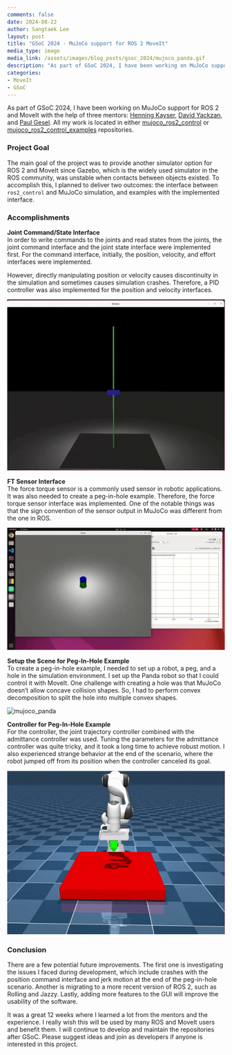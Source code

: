 ```yaml
---
comments: false
date: 2024-08-22
author: Sangtaek Lee
layout: post
title: "GSoC 2024 - MuJoCo support for ROS 2 MoveIt"
media_type: image
media_link: /assets/images/blog_posts/gsoc_2024/mujoco_panda.gif
description: "As part of GSoC 2024, I have been working on MuJoCo support for ROS 2 and MoveIt with the help of three mentors: Henning Kayser, David Yackzan, and Paul Gesel."
categories:
- MoveIt
- GSoC
---
```


As part of GSoC 2024, I have been working on MuJoCo support for ROS 2 and MoveIt with the help of three mentors: [Henning Kayser](https://github.com/henningkayser), [David Yackzan](https://github.com/dyackzan), and [Paul Gesel](https://github.com/pac48). All my work is located in either [mujoco_ros2_control](https://github.com/sangteak601/mujoco_ros2_control) or [mujoco_ros2_control_examples](https://github.com/sangteak601/mujoco_ros2_control_examples) repositories.

### Project Goal
The main goal of the project was to provide another simulator option for ROS 2 and MoveIt since Gazebo, which is the widely used simulator in the ROS community, was unstable when contacts between objects existed. To accomplish this, I planned to deliver two outcomes: the interface between `ros2_control` and MuJoCo simulation, and examples with the implemented interface.

### Accomplishments
**Joint Command/State Interface**  
In order to write commands to the joints and read states from the joints, the joint command interface and the joint state interface were implemented first. For the command interface, initially, the position, velocity, and effort interfaces were implemented.

However, directly manipulating position or velocity causes discontinuity in the simulation and sometimes causes simulation crashes. Therefore, a PID controller was also implemented for the position and velocity interfaces.

![mujoco_position_pid](/assets/images/blog_posts/gsoc_2024/mujoco_position_pid.gif)

**FT Sensor Interface**  
The force torque sensor is a commonly used sensor in robotic applications. It was also needed to create a peg-in-hole example. Therefore, the force torque sensor interface was implemented. One of the notable things was that the sign convention of the sensor output in MuJoCo was different from the one in ROS.

![mujoco_ft_sensor](/assets/images/blog_posts/gsoc_2024/mujoco_ft_sensor.gif)

**Setup the Scene for Peg-In-Hole Example**  
To create a peg-in-hole example, I needed to set up a robot, a peg, and a hole in the simulation environment. I set up the Panda robot so that I could control it with MoveIt. One challenge with creating a hole was that MuJoCo doesn’t allow concave collision shapes. So, I had to perform convex decomposition to split the hole into multiple convex shapes.

![mujoco_panda](/assets/images/blog_posts/gsoc_2024/mujoco_panda.gif)

**Controller for Peg-In-Hole Example**  
For the controller, the joint trajectory controller combined with the admittance controller was used. Tuning the parameters for the admittance controller was quite tricky, and it took a long time to achieve robust motion. I also experienced strange behavior at the end of the scenario, where the robot jumped off from its position when the controller canceled its goal.

![mujoco_peg_in_hole](/assets/images/blog_posts/gsoc_2024/mujoco_peg_in_hole.gif)

### Conclusion
There are a few potential future improvements. The first one is investigating the issues I faced during development, which include crashes with the position command interface and jerk motion at the end of the peg-in-hole scenario. Another is migrating to a more recent version of ROS 2, such as Rolling and Jazzy. Lastly, adding more features to the GUI will improve the usability of the software.

It was a great 12 weeks where I learned a lot from the mentors and the experience. I really wish this will be used by many ROS and MoveIt users and benefit them. I will continue to develop and maintain the repositories after GSoC. Please suggest ideas and join as developers if anyone is interested in this project.
